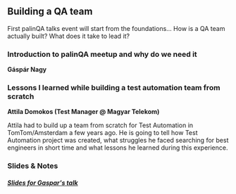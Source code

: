 ## Building a QA team

First palinQA talks event will start from the foundations... How is a QA team actually built? What does it take to lead it?

### Introduction to palinQA meetup and why do we need it
__Gáspár Nagy__

### Lessons I learned while building a test automation team from scratch
__Attila Domokos (Test Manager @ Magyar Telekom)__

Attila had to build up a team from scratch for Test Automation in TomTom/Amsterdam a few years ago. He is going to tell how Test Automation project was created, what struggles he faced searching for best engineers in short time and what lessons he learned during this experience.

### Slides & Notes
##### [Slides for Gaspar's talk](/docs/20151203-palinqa-gasparnagy-151204090530-lva1-app6891.pdf)
